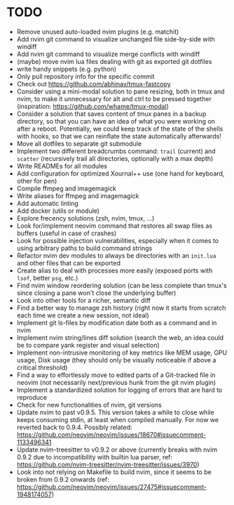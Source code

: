 # TODO

- Remove unused auto-loaded nvim plugins (e.g. matchit)
- Add nvim git command to visualize unchanged file side-by-side with windiff
- Add nvim git command to visualize merge conflicts with windiff
- (maybe) move nvim lua files dealing with git as exported git dotfiles
- write handy snippets (e.g. python)
- Only pull repository info for the specific commit
- Check out https://github.com/abhinav/tmux-fastcopy
- Consider using a mini-modal solution to pane resizing, both in tmux and nvim, to make it unnecessary for alt and ctrl to be pressed together (inspiration: https://github.com/whame/tmux-modal)
- Consider a solution that saves content of tmux panes in a backup directory, so that you can have an idea of what you were working on after a reboot. Potentially, we could keep track of the state of the shells with hooks, so that we can reinflate the state automatically afterwards!
- Move all dotfiles to separate git submodule
- Implement two different breadcrumbs command: `trail` (current) and `scatter` (recursively trail all directories, optionally with a max depth)
- Write READMEs for all modules
- Add configuration for optimized Xournal++ use (one hand for keyboard, other for pen)
- Compile ffmpeg and imagemagick
- Write aliases for ffmpeg and imagemagick
- Add automatic linting
- Add docker (utils or module)
- Explore frecency solutions (zsh, nvim, tmux, ...)
- Look for/implement neovim command that restores all swap files as buffers (useful in case of crashes)
- Look for possible injection vulnerabilities, especially when it comes to using arbitrary paths to build command strings
- Refactor nvim dev modules to always be directories with an `init.lua` and other files that can be exported
- Create alias to deal with processes more easily (exposed ports with `lsof`, better `psg`, etc.)
- Find nvim window reordering solution (can be less complete than tmux's since closing a pane won't close the underlying buffer)
- Look into other tools for a richer, semantic diff
- Find a better way to manage zsh history (right now it starts from scratch each time we create a new session, not ideal)
- Implement git ls-files by modification date both as a command and in nvim
- Implement nvim string/lines diff solution (search the web, an idea could be to compare yank register and visual selection)
- Implement non-intrusive monitoring of key metrics like MEM usage, GPU usage, Disk usage (they should only be visually noticeable if above a critical threshold)
- Find a way to effortlessly move to edited parts of a Git-tracked file in neovim (not necessarily next/previous hunk from the git nvim plugin)
- Implement a standardized solution for logging of errors that are hard to reproduce
- Check for new functionalities of nvim, git versions
- Update nvim to past v0.9.5. This version takes a while to close while keeps consuming stdin, at least when compiled manually. For now we reverted back to 0.9.4. Possibly related: https://github.com/neovim/neovim/issues/18670#issuecomment-1133496341
- Update nvim-treesitter to v0.9.2 or above (currently breaks with nvim 0.9.2 due to incompatibility with builtin lua parser, ref: https://github.com/nvim-treesitter/nvim-treesitter/issues/3970)
- Look into not relying on Makefile to build nvim, since it seems to be broken from 0.9.2 onwards (ref: https://github.com/neovim/neovim/issues/27475#issuecomment-1948174057)
